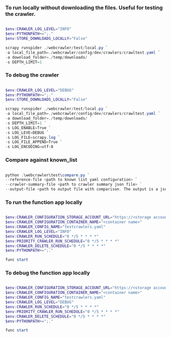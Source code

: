 



### To run locally without downloading the files. Useful for testing the crawler.

```powershell

$env:CRAWLER_LOG_LEVEL="INFO"
$env:PYTHONPATH+=";."
$env:STORE_DOWNLOADS_LOCALLY="False"

scrapy runspider ./webcrawler/test/local.py `
-a local_file_path=./webcrawler/config/dev/crawlers/crawltest.yaml `
-a download_folder=./temp/downloads/ `
-s DEPTH_LIMIT=1

```

### To debug the crawler

```powershell

$env:CRAWLER_LOG_LEVEL="DEBUG"
$env:PYTHONPATH+=";."
$env:STORE_DOWNLOADS_LOCALLY="False"

scrapy runspider ./webcrawler/test/local.py `
-a local_file_path=./webcrawler/config/dev/crawlers/crawltest.yaml `
-a download_folder=./temp/downloads/ `
-s DEPTH_LIMIT=1 `
-s LOG_ENABLE=True `
-s LOG_LEVE=DEBUG `
-s LOG_FILE=scrapy.log `
-s LOG_FILE_APPEND=True `
-s LOG_ENCODING=utf-8
```


### Compare against known_list

```powershell

python .\webcrawler\test\compare.py `
--reference-file <path to known list yaml configuration> `
--crawler-summary-file <path to crawler summary json file> `
--output-file <path to output file with comparison. The output is a json file.>

```

### To run the function app locally

```powershell

$env:CRAWLER_CONFIGURATION_STORAGE_ACCOUNT_URL="https://<storage account name>.blob.core.windows.net/"
$env:CRAWLER_CONFIGURATION_CONTAINER_NAME="<container name>"
$env:CRAWLER_CONFIG_NAME="testcrawlers.yaml"
$env:CRAWLER_LOG_LEVEL="INFO"
$env:CRAWLER_RUN_SCHEDULE="0 */5 * * * *"
$env:PRIORITY_CRAWLER_RUN_SCHEDULE="0 */5 * * * *"
$env:CRAWLER_DELETE_SCHEDULE="0 */5 * * * *"
$env:PYTHONPATH+=";."

func start
```


### To debug the function app locally

```powershell

$env:CRAWLER_CONFIGURATION_STORAGE_ACCOUNT_URL="https://<storage account name>.blob.core.windows.net/"
$env:CRAWLER_CONFIGURATION_CONTAINER_NAME="<container name>"
$env:CRAWLER_CONFIG_NAME="testcrawlers.yaml"
$env:CRAWLER_LOG_LEVEL="DEBUG"
$env:CRAWLER_RUN_SCHEDULE="0 */5 * * * *"
$env:PRIORITY_CRAWLER_RUN_SCHEDULE="0 */5 * * * *"
$env:CRAWLER_DELETE_SCHEDULE="0 */5 * * * *"
$env:PYTHONPATH+=";."

func start
```
